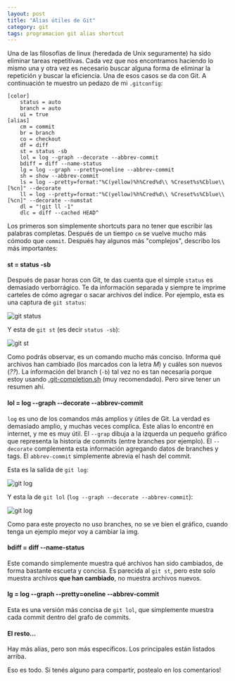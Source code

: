 ```yaml
---
layout: post
title: "Alias útiles de Git"
category: git
tags: programacion git alias shortcut
---
```


Una de las filosofías de linux (heredada de Unix seguramente) ha sido eliminar tareas repetitivas.  Cada vez que nos encontramos haciendo lo mismo una y otra vez es necesario buscar alguna forma de eliminar la repetición y buscar la eficiencia. Una de esos casos se da con Git. A continuación te muestro un pedazo de mi `.gitconfig`:

    [color]
        status = auto
        branch = auto
        ui = true
    [alias]
        cm = commit
        br = branch
        co = checkout
        df = diff
        st = status -sb
        lol = log --graph --decorate --abbrev-commit
        bdiff = diff --name-status
        lg = log --graph --pretty=oneline --abbrev-commit
        sh = show --abbrev-commit
        ls = log --pretty=format:"%C(yellow)%h%Cred%d\\ %Creset%s%Cblue\\ [%cn]" --decorate
        ll = log --pretty=format:"%C(yellow)%h%Cred%d\\ %Creset%s%Cblue\\ [%cn]" --decorate --numstat
        dl = "!git ll -1"
        dlc = diff --cached HEAD^

Los primeros son simplemente shortcuts para no tener que escribir las palabras completas. Después de un tiempo `cm` se vuelve mucho más cómodo que `commit`. Después hay algunos más "complejos", describo los más importantes:

#### st = status -sb

Después de pasar horas con Git, te das cuenta que el simple `status` es demasiado verborrágico. Te da información separada y siempre te imprime carteles de cómo agregar o sacar archivos del índice. Por ejemplo, esta es una captura de `git status`:

![git status](http://i.imgur.com/zQsQY.png)

Y esta de `git st` (es decir `status -sb`):

![git st](http://i.imgur.com/sVdha.png)

Como podrás observar, es un comando mucho más conciso. Informa qué archivos han cambiado (los marcados con la letra _M_) y cuáles son nuevos (_??_). La información del branch (`-b`) tal vez no es tan necesaria porque estoy usando [.git-completion.sh](https://github.com/git/git/blob/master/contrib/completion/git-completion.bash) (muy recomendado). Pero sirve tener un resumen ahí.


#### lol = log --graph --decorate --abbrev-commit

`log` es uno de los comandos más amplios y útiles de Git. La verdad es demasiado amplio, y muchas veces complica. Este alias lo encontré en internet, y me es muy útil. El `--grap` dibuja a la izquerda un pequeño gráfico que representa la historia de commits (entre branches por ejemplo). El `--decorate` complementa esta información agregando datos de branches y tags. El `abbrev-commit` simplemente abrevia el hash del commit.

Esta es la salida de `git log`:

![git log](http://i.imgur.com/k0gIN.png)

Y esta la de `git lol` (`log --graph --decorate --abbrev-commit`):

![git log](http://i.imgur.com/Icmt9.png)

Como para este proyecto no uso branches, no se ve bien el gráfico, cuando tenga un ejemplo mejor voy a cambiar la img.


#### bdiff = diff --name-status

Este comando simplemente muestra qué archivos han sido cambiados, de forma bastante escueta y concisa. Es parecida al `git st`, pero este solo muestra archivos **que han cambiado**, no muestra archivos nuevos.


#### lg = log --graph --pretty=oneline --abbrev-commit

Esta es una versión más concisa de `git lol`, que simplemente muestra cada commit dentro del grafo de commits.

#### El resto...

Hay más alias, pero son más específicos. Los principales están listados arriba.

Eso es todo. Si tenés alguno para compartir, postealo en los comentarios!
